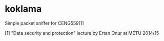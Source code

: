 koklama
=======

Simple packet sniffer for CENG559[1]

[1] "Data security and protection" lecture by Ertan Onur at METU 2014/15
